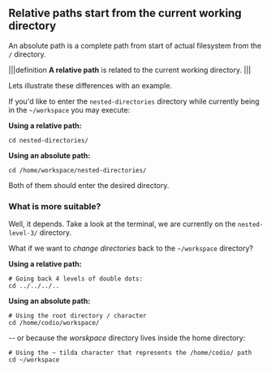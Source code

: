 ## Relative paths start from the current working directory

An absolute path is a complete path from start of actual filesystem from the `/` directory. 

|||definition
__A relative path__ is related to the current working directory.
|||

Lets illustrate these differences with an example. 

If you'd like to enter the `nested-directories` directory while currently being in the `~/workspace` you may execute: 

__Using a relative path:__

```
cd nested-directories/
```

__Using an absolute path:__

```
cd /home/workspace/nested-directories/
```

Both of them should enter the desired directory.

### What is more suitable? 

Well, it depends. Take a look at the terminal, we are currently on the `nested-level-3/` directory. 

What if we want to _change directories_ back to the `~/workspace` directory?

__Using a relative path:__

```
# Going back 4 levels of double dots:
cd ../../../..
```

__Using an absolute path:__

```
# Using the root directory / character
cd /home/codio/workspace/
```

-- or because the _worskpace_ directory lives inside the home directory:

```
# Using the ~ tilda character that represents the /home/codio/ path
cd ~/workspace
```